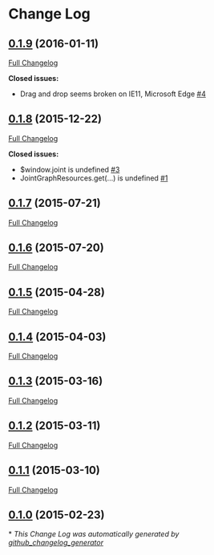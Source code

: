 # Change Log

## [0.1.9](https://github.com/elsix/angular-jointjs-graph/tree/0.1.9) (2016-01-11)
[Full Changelog](https://github.com/elsix/angular-jointjs-graph/compare/0.1.8...0.1.9)

**Closed issues:**

- Drag and drop seems broken on IE11, Microsoft Edge [\#4](https://github.com/elsix/angular-jointjs-graph/issues/4)

## [0.1.8](https://github.com/elsix/angular-jointjs-graph/tree/0.1.8) (2015-12-22)
[Full Changelog](https://github.com/elsix/angular-jointjs-graph/compare/0.1.7...0.1.8)

**Closed issues:**

- $window.joint is undefined [\#3](https://github.com/elsix/angular-jointjs-graph/issues/3)
- JointGraphResources.get\(...\) is undefined [\#1](https://github.com/elsix/angular-jointjs-graph/issues/1)

## [0.1.7](https://github.com/elsix/angular-jointjs-graph/tree/0.1.7) (2015-07-21)
[Full Changelog](https://github.com/elsix/angular-jointjs-graph/compare/0.1.6...0.1.7)

## [0.1.6](https://github.com/elsix/angular-jointjs-graph/tree/0.1.6) (2015-07-20)
[Full Changelog](https://github.com/elsix/angular-jointjs-graph/compare/0.1.5...0.1.6)

## [0.1.5](https://github.com/elsix/angular-jointjs-graph/tree/0.1.5) (2015-04-28)
[Full Changelog](https://github.com/elsix/angular-jointjs-graph/compare/0.1.4...0.1.5)

## [0.1.4](https://github.com/elsix/angular-jointjs-graph/tree/0.1.4) (2015-04-03)
[Full Changelog](https://github.com/elsix/angular-jointjs-graph/compare/0.1.3...0.1.4)

## [0.1.3](https://github.com/elsix/angular-jointjs-graph/tree/0.1.3) (2015-03-16)
[Full Changelog](https://github.com/elsix/angular-jointjs-graph/compare/0.1.2...0.1.3)

## [0.1.2](https://github.com/elsix/angular-jointjs-graph/tree/0.1.2) (2015-03-11)
[Full Changelog](https://github.com/elsix/angular-jointjs-graph/compare/0.1.1...0.1.2)

## [0.1.1](https://github.com/elsix/angular-jointjs-graph/tree/0.1.1) (2015-03-10)
[Full Changelog](https://github.com/elsix/angular-jointjs-graph/compare/0.1.0...0.1.1)

## [0.1.0](https://github.com/elsix/angular-jointjs-graph/tree/0.1.0) (2015-02-23)


\* *This Change Log was automatically generated by [github_changelog_generator](https://github.com/skywinder/Github-Changelog-Generator)*
